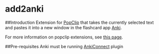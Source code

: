 # add2anki
 

##Introduction
Extension for [PopClip](http://pilotmoon.com/popclip) that takes the currently selected text and pastes it into a new window in the flashcard app [Anki](https://apps.ankiweb.net). 

For more information on popclip extensions, see [this page](https://github.com/pilotmoon/PopClip-Extensions/blob/master/README.md).

##Pre-requisites
Anki must be running
[AnkiConnect](https://foosoft.net/projects/anki-connect/) plugin
